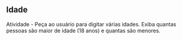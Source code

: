 ## Idade

Atividade - Peça ao usuário para digitar várias idades. Exiba quantas pessoas são maior de idade 
(18 anos) e quantas são menores.

